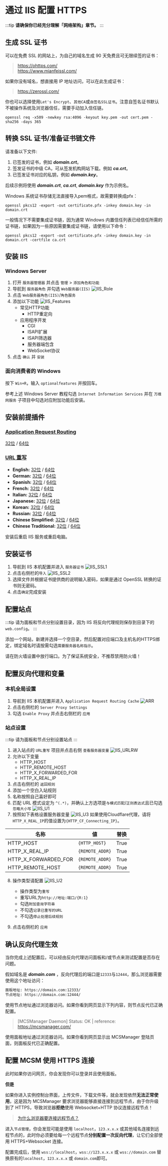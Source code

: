 # 通过 IIS 配置 HTTPS

:::tip
**请确保你已经充分理解「网络架构」章节。**
:::

## 生成 SSL 证书

可以在免费 SSL 的网站上，为自己的域名生成 90 天免费且可无限续签的证书：

> <a href="https://ohttps.com/" target="_blank">https://ohttps.com/</a>  
> <a href="https://www.mianfeissl.com/" target="_blank">https://www.mianfeissl.com/</a>

如果你没有域名，想直接用 IP 地址访问，可以在此生成证书：

> <a href="https://zerossl.com/" target="_blank">https://zerossl.com/</a>

你也可以选择使用`Let's Encrypt`、`其他CA`或`自签名SSL证书`。注意自签名证书默认不被操作系统及浏览器信任，需要手动加入信任链。

```使用OpenSSL生成自签名证书
openssl req -x509 -newkey rsa:4096 -keyout key.pem -out cert.pem -sha256 -days 365
```

## 转换 SSL 证书/准备证书链文件

请准备以下文件:

1. 已签发的证书，例如 **_domain.crt_**。
2. 签发证书的中级 CA，可从签发机构网站下载。例如 **_ca.crt_**。
3. 已签发证书对应的私钥，例如 **_domain.key_**。

后续示例将使用 **_domain.crt_**, **_ca.crt_**, **_domain.key_** 作为示例名。

Windows 系统证书存储无法直接导入pem格式，故需要转换成pfx：

```
openssl pkcs12 -export -out certificate.pfx -inkey domain.key -in domain.crt
```

一般情况下不需要集成证书链，因为通常 Windows 内置信任列表已经信任所需的证书链，如果因为一些原因需要集成证书链，请使用以下命令：

```
openssl pkcs12 -export -out certificate.pfx -inkey domain.key -in domain.crt -certfile ca.crt
```

## 安装 IIS

### Windows Server

1. 打开 `服务器管理器` 并点击 `管理` > `添加角色和功能`
2. 导航到 `服务器角色` 并勾选 `Web服务器(IIS)`
![IIS_Role](./../../images/zh_cn/IIS_Role.png)
3. 点击 `Web服务器角色(IIS)`/`角色服务`
4. 添加以下功能
![IIS_Features](./../../images/zh_cn/IIS_Features.png)
    - 常见HTTP功能
      - HTTP重定向
    - 应用程序开发
      - CGI
      - ISAPI扩展
      - ISAPI筛选器
      - 服务器端包含
      - WebSocket协议
5. 点击 `确认` 并 `安装`

### 面向消费者的 Windows

按下 `Win+R`，输入 `optionalfeatures` 并按回车。

参考上述 Windows Server 教程勾选 `Internet Information Services` 并在 `万维网服务` 子项目中勾选对应附加功能后安装。

## 安装前提插件

### [Application Request Routing](https://www.iis.net/downloads/microsoft/application-request-routing)
[32位](https://go.microsoft.com/fwlink/?LinkID=615135) / [64位](https://go.microsoft.com/fwlink/?LinkID=615136)

### [URL 重写](https://www.iis.net/downloads/microsoft/url-rewrite)
- **English:** [32位](https://download.microsoft.com/download/D/8/1/D81E5DD6-1ABB-46B0-9B4B-21894E18B77F/rewrite_x86_en-US.msi) / [64位](https://download.microsoft.com/download/1/2/8/128E2E22-C1B9-44A4-BE2A-5859ED1D4592/rewrite_amd64_en-US.msi)
- **German:** [32位](https://download.microsoft.com/download/D/8/1/D81E5DD6-1ABB-46B0-9B4B-21894E18B77F/rewrite_x86_de-DE.msi) / [64位](https://download.microsoft.com/download/1/2/8/128E2E22-C1B9-44A4-BE2A-5859ED1D4592/rewrite_amd64_de-DE.msi)
- **Spanish:** [32位](https://download.microsoft.com/download/D/8/1/D81E5DD6-1ABB-46B0-9B4B-21894E18B77F/rewrite_x86_es-ES.msi) / [64位](https://download.microsoft.com/download/1/2/8/128E2E22-C1B9-44A4-BE2A-5859ED1D4592/rewrite_amd64_es-ES.msi)
- **French:** [32位](https://download.microsoft.com/download/D/8/1/D81E5DD6-1ABB-46B0-9B4B-21894E18B77F/rewrite_x86_fr-FR.msi) / [64位](https://download.microsoft.com/download/1/2/8/128E2E22-C1B9-44A4-BE2A-5859ED1D4592/rewrite_amd64_fr-FR.msi)
- **Italian:** [32位](https://download.microsoft.com/download/D/8/1/D81E5DD6-1ABB-46B0-9B4B-21894E18B77F/rewrite_x86_it-IT.msi) / [64位](https://download.microsoft.com/download/1/2/8/128E2E22-C1B9-44A4-BE2A-5859ED1D4592/rewrite_amd64_it-IT.msi)
- **Japanese:** [32位](https://download.microsoft.com/download/D/8/1/D81E5DD6-1ABB-46B0-9B4B-21894E18B77F/rewrite_x86_ja-JP.msi) / [64位](https://download.microsoft.com/download/1/2/8/128E2E22-C1B9-44A4-BE2A-5859ED1D4592/rewrite_amd64_ja-JP.msi)
- **Korean:** [32位](https://download.microsoft.com/download/D/8/1/D81E5DD6-1ABB-46B0-9B4B-21894E18B77F/rewrite_x86_ko-KR.msi) / [64位](https://download.microsoft.com/download/1/2/8/128E2E22-C1B9-44A4-BE2A-5859ED1D4592/rewrite_amd64_ko-KR.msi)
- **Russian:** [32位](https://download.microsoft.com/download/D/8/1/D81E5DD6-1ABB-46B0-9B4B-21894E18B77F/rewrite_x86_ru-RU.msi) / [64位](https://download.microsoft.com/download/1/2/8/128E2E22-C1B9-44A4-BE2A-5859ED1D4592/rewrite_amd64_ru-RU.msi)
- **Chinese Simplified:** [32位](https://download.microsoft.com/download/D/8/1/D81E5DD6-1ABB-46B0-9B4B-21894E18B77F/rewrite_x86_zh-CN.msi) / [64位](https://download.microsoft.com/download/1/2/8/128E2E22-C1B9-44A4-BE2A-5859ED1D4592/rewrite_amd64_zh-CN.msi)
- **Chinese Traditional:** [32位](https://download.microsoft.com/download/D/8/1/D81E5DD6-1ABB-46B0-9B4B-21894E18B77F/rewrite_x86_zh-TW.msi) / [64位](https://download.microsoft.com/download/1/2/8/128E2E22-C1B9-44A4-BE2A-5859ED1D4592/rewrite_amd64_zh-TW.msi)

安装后重启 IIS 服务或重启电脑。

## 安装证书

1. 导航到 IIS 本机配置并进入 `服务器证书`
![IIS_SSL1](./../../images/zh_cn/IIS_SSL1.png)
2. 点击右侧栏的`导入`
![IIS_SSL2](./../../images/zh_cn/IIS_SSL2.png)
3. 选择文件并根据证书提供商的说明输入密码，如果是通过 OpenSSL 转换的证书则无密码。
4. 点击`确定`完成安装

## 配置站点

:::tip
请为面板和节点分别设置目录，因为 IIS 将反向代理规则保存到目录下的 `web.config`。
:::

添加一个网站，新建并选择一个空目录，然后配置对应端口及主机名的HTTPS绑定，绑定域名时请按需勾选`需要服务器名称指示`。

请在防火墙设置中放行端口。为了保证系统安全，不推荐禁用防火墙！

## 配置反向代理和变量

### 本机全局设置
1. 导航到 IIS 本机配置并进入 `Application Request Routing Cache`
![ARR](./../../images/zh_cn/ARR.png)
2. 点击右侧栏的 `Server Proxy Settings`
3. 勾选 `Enable Proxy` 并点击右侧栏的 `应用`

### 站点设置

:::tip
请为面板和节点分别设置站点
:::

1. 进入站点的 `URL重写` 项目并点击右侧 `查看服务器变量`
![IIS_URLRW](./../../images/zh_cn/IIS_URLRW.png)
2. 允许以下变量
    - HTTP_HOST
    - HTTP_REMOTE_HOST
    - HTTP_X_FORWARDED_FOR
    - HTTP_X_REAL_IP
3. 点击右侧栏的 `返回规则`
4. 添加一个空白入站规则
5. 名称按照自己喜好即可
6. 匹配 URL 模式设定为 `^(.*)`，并确认上方选项是`与模式匹配`/`正则表达式`且已勾选`忽略大小写`
![IIS_U1](./../../images/zh_cn/IIS_U1.png)
7. 按照如下表格设置服务器变量
![IIS_U3](./../../images/zh_cn/IIS_U3.png)
如果使用Cloudflare代理，请将`HTTP_X_REAL_IP`的值设置为`{HTTP_CF_Connecting_IP}`。


| 名称 | 値 | 替换 |
|----------------------|----------------|-------|
| HTTP_HOST | `{HTTP_HOST}` | True |
| HTTP_X_REAL_IP | `{REMOTE_ADDR}` | True |
| HTTP_X_FORWARDED_FOR | `{REMOTE_ADDR}` | True |
| HTTP_REMOTE_HOST | `{REMOTE_ADDR}` | True |

8. 操作类型请配置
![IIS_U2](./../../images/zh_cn/IIS_U2.png)
    - 操作类型为`重写`
    - 重写URL为`http://地址:端口/{R:1}`
    - 勾选`附加查询字符串`
    - 不勾选`记录已重写的URL`
    - 不勾选`停止处理后续规则`
    
9. 点击右侧栏的 `应用`

## 确认反向代理生效

当你完成上述配置后，可以经由反向代理访问面板和/或节点来测试配置是否存在问题。

假如域名是 **_domain.com_** ，反向代理后的端口是`12333`与`12444`，那么浏览器需要使用这个地址访问：

```txt
面板地址: https://domain.com:12333/
节点地址: https://domain.com:12444/
```

使用节点地址通过浏览器访问。如果你看到网页显示下列内容，则节点反代已正确配置。

> [MCSManager Daemon] Status: OK | reference: https://mcsmanager.com/

使用面板地址通过浏览器访问。如果你看到网页显示出 MCSManager 登陆页面，则面板反代已正确配置。

## 配置 MCSM 使用 HTTPS 连接

此时如果你访问网页，你会发现你可以登录并且使用面板。

**但是**

如果你进入实例控制台界面，上传文件，下载文件等，就会发现依然**无法正常使用**，这是因为 MCSManager 要求浏览器能够直接连接到远程节点，由于你升级到了 HTTPS，导致浏览器**拒绝**使用 Websocket+HTTP 协议连接远程节点！

> [为什么浏览器要连接远程节点？](mcsm_network)

进入`节点管理`，你会发现可能是使用 `localhost`，`123.x.x.x` 或其他域名连接到远程节点的，此时你必须要给每一个远程节点**分别配置一次反向代理**，让它们全部使用 HTTPS+Websocket 连接。

配置完成后，使用 `wss://localhost`，`wss://123.x.x.x` 或 `wss://domain.com` 替换原有的`localhost`，`123.x.x.x` 或 `domain.com`即可。